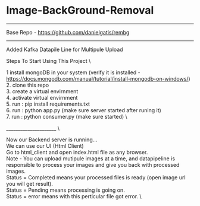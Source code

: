 # Image-BackGround-Removal

________________________________
Base Repo - https://github.com/danielgatis/rembg
________________________________

Added Kafka Datapile Line for Multipule Upload


Steps To Start Using This Project \

1  install mongoDB in your system (verify it is installed - https://docs.mongodb.com/manual/tutorial/install-mongodb-on-windows/) \
2. clone this repo  \
3. create a virtual envirnment  \
4. activate virtual envirnment  \
5. run : pip install requirements.txt  \
6. run : python app.py (make sure server started after runing it)  \
7. run : python consumer.py (make sure started)  \

_____________________  \

Now our Backend server is running...  \
We can use our UI (Html Client)  \
Go to html_client and open index.html file as any browser.  \
Note - You can upload mutipule images at a time, and datapipeline is responsible to process your images and give you back with processed images.\
       Status = Completed means your processed files is ready (open image url you will get result).  \
       Status = Pending means processing is going on.  \
       Status = error means with this perticular file got error.  \

